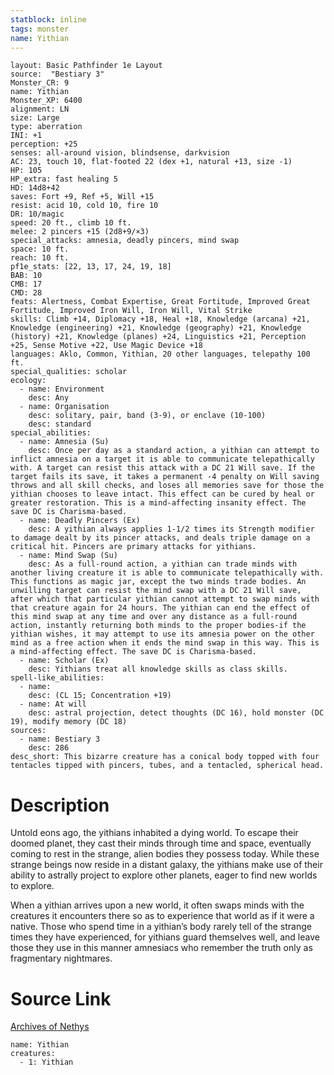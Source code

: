```yaml
---
statblock: inline
tags: monster
name: Yithian
---
```

```statblock
layout: Basic Pathfinder 1e Layout
source:  "Bestiary 3"
Monster_CR: 9
name: Yithian
Monster_XP: 6400
alignment: LN
size: Large
type: aberration
INI: +1
perception: +25
senses: all-around vision, blindsense, darkvision
AC: 23, touch 10, flat-footed 22 (dex +1, natural +13, size -1)
HP: 105
HP_extra: fast healing 5
HD: 14d8+42
saves: Fort +9, Ref +5, Will +15
resist: acid 10, cold 10, fire 10
DR: 10/magic
speed: 20 ft., climb 10 ft.
melee: 2 pincers +15 (2d8+9/×3)
special_attacks: amnesia, deadly pincers, mind swap
space: 10 ft.
reach: 10 ft.
pf1e_stats: [22, 13, 17, 24, 19, 18]
BAB: 10
CMB: 17
CMD: 28
feats: Alertness, Combat Expertise, Great Fortitude, Improved Great Fortitude, Improved Iron Will, Iron Will, Vital Strike
skills: Climb +14, Diplomacy +18, Heal +18, Knowledge (arcana) +21, Knowledge (engineering) +21, Knowledge (geography) +21, Knowledge (history) +21, Knowledge (planes) +24, Linguistics +21, Perception +25, Sense Motive +22, Use Magic Device +18
languages: Aklo, Common, Yithian, 20 other languages, telepathy 100 ft.
special_qualities: scholar
ecology:
  - name: Environment
    desc: Any
  - name: Organisation
    desc: solitary, pair, band (3-9), or enclave (10-100)
    desc: standard
special_abilities:
  - name: Amnesia (Su)
    desc: Once per day as a standard action, a yithian can attempt to inflict amnesia on a target it is able to communicate telepathically with. A target can resist this attack with a DC 21 Will save. If the target fails its save, it takes a permanent -4 penalty on Will saving throws and all skill checks, and loses all memories save for those the yithian chooses to leave intact. This effect can be cured by heal or greater restoration. This is a mind-affecting insanity effect. The save DC is Charisma-based.
  - name: Deadly Pincers (Ex)
    desc: A yithian always applies 1-1/2 times its Strength modifier to damage dealt by its pincer attacks, and deals triple damage on a critical hit. Pincers are primary attacks for yithians.
  - name: Mind Swap (Su)
    desc: As a full-round action, a yithian can trade minds with another living creature it is able to communicate telepathically with. This functions as magic jar, except the two minds trade bodies. An unwilling target can resist the mind swap with a DC 21 Will save, after which that particular yithian cannot attempt to swap minds with that creature again for 24 hours. The yithian can end the effect of this mind swap at any time and over any distance as a full-round action, instantly returning both minds to the proper bodies-if the yithian wishes, it may attempt to use its amnesia power on the other mind as a free action when it ends the mind swap in this way. This is a mind-affecting effect. The save DC is Charisma-based.
  - name: Scholar (Ex)
    desc: Yithians treat all knowledge skills as class skills.
spell-like_abilities:
  - name:
    desc: (CL 15; Concentration +19)
  - name: At will
    desc: astral projection, detect thoughts (DC 16), hold monster (DC 19), modify memory (DC 18)
sources:
  - name: Bestiary 3
    desc: 286
desc_short: This bizarre creature has a conical body topped with four tentacles tipped with pincers, tubes, and a tentacled, spherical head.
```
# Description
Untold eons ago, the yithians inhabited a dying world. To escape their doomed planet, they cast their minds through time and space, eventually coming to rest in the strange, alien bodies they possess today. While these strange beings now reside in a distant galaxy, the yithians make use of their ability to astrally project to explore other planets, eager to find new worlds to explore.

When a yithian arrives upon a new world, it often swaps minds with the creatures it encounters there so as to experience that world as if it were a native. Those who spend time in a yithian’s body rarely tell of the strange times they have experienced, for yithians guard themselves well, and leave those they use in this manner amnesiacs who remember the truth only as fragmentary nightmares.
# Source Link
[Archives of Nethys](https://aonprd.com/MonsterDisplay.aspx?ItemName=Yithian)
```encounter-table
name: Yithian
creatures:
  - 1: Yithian
```
